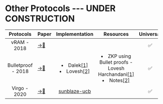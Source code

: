 # Other Protocols --- UNDER CONSTRUCTION 

|Protocols|Paper|Implementation |Resources |Universal|Transparent|
|:---:|---|:---:|:---:|:---:|:---:|
|vRAM - 2018|[ →📝 ](https://ieeexplore.ieee.org/stamp/stamp.jsp?tp=&arnumber=8418645)| | |✅|❌|
|Bulletproof - 2018|[ →📝 ](https://ieeexplore.ieee.org/stamp/stamp.jsp?tp=&arnumber=8418611)|</li><li>Dalek[[1]](https://github.com/dalek-cryptography/bulletproofs)</li><li>Lovesh[[2]](https://github.com/lovesh/bulletproofs-r1cs-gadgets)|</li><li>ZKP using Bullet proofs - Lovesh Harchandani[[1]](https://medium.com/coinmonks/zero-knowledge-proofs-using-bulletproofs-4a8e2579fc82)</li><li>Notes[[2]](https://github.com/AdamISZ/from0k2bp/blob/master/from0k2bp.pdf)|✅|✅|
|Virgo - 2020|[ →📝 ](https://ieeexplore.ieee.org/stamp/stamp.jsp?tp=&arnumber=9152704)|[sunblaze-ucb](https://github.com/sunblaze-ucb/Virgo)| | ✅|✅|
